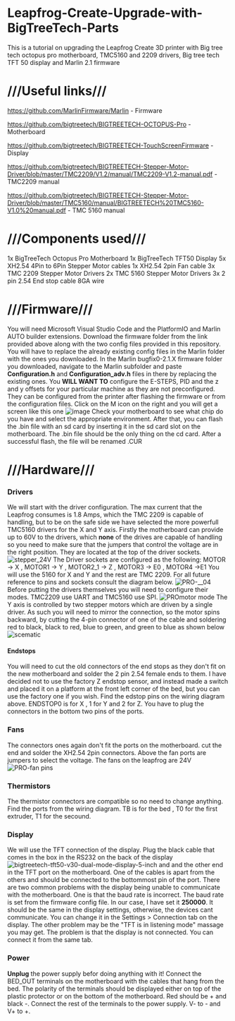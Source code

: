 # Leapfrog-Create-Upgrade-with-BigTreeTech-Parts
This is a tutorial on upgrading the Leapfrog Create 3D printer with Big tree tech octopus pro motherboard, TMC5160 and 2209 drivers, Big tree tech TFT 50 display and Marlin 2.1 firmware

# ///Useful links///
https://github.com/MarlinFirmware/Marlin - Firmware

https://github.com/bigtreetech/BIGTREETECH-OCTOPUS-Pro - Motherboard 

https://github.com/bigtreetech/BIGTREETECH-TouchScreenFirmware - Display 

https://github.com/bigtreetech/BIGTREETECH-Stepper-Motor-Driver/blob/master/TMC2209/V1.2/manual/TMC2209-V1.2-manual.pdf - TMC2209 manual

https://github.com/bigtreetech/BIGTREETECH-Stepper-Motor-Driver/blob/master/TMC5160/manual/BIGTREETECH%20TMC5160-V1.0%20manual.pdf - TMC 5160 manual

# ///Components used///
1x BigTreeTech Octopus Pro Motherboard
1x BigTreeTech TFT50 Display
5x XH2.54 4Pin to 6Pin Stepper Motor cables
1x XH2.54 2pin Fan cable
3x TMC 2209 Stepper Motor Drivers
2x TMC 5160 Stepper Motor Drivers
3x 2 pin 2.54 End stop cable
8GA wire

# ///Firmware///
You will need Microsoft Visual Studio Code and the PlatformIO and Marlin AUTO builder extensions.
Download the firmware folder from the link provided above along with the two config files provided in this repository. You will have to replace the already existing config files in the Marlin folder with the ones you downloaded. In the Marlin bugfix0-2.1.X firmware folder you downloaded, navigate to the Marlin subfolder and paste **Configuration.h** and **Configuration_adv.h** files in there by replacing the existing ones. You **WILL WANT TO** configure the E-STEPS, PID and the z and y offsets for your particular machine as they are not preconfigured. They can be configured from the printer after flashing the firmware or from the configuration files.
Click on the M icon on the right and you will get a screen like this one 
![image](https://github.com/HD1D1/Leapfrog-Create-Upgrade-with-BigTreeTech-Parts/assets/124192839/d9d1e11e-06d4-4fae-982b-be8d309a19dc)
Check your motherboard to see what chip do you have and select the appropriate environment. After that, you can flash the .bin file with an sd card by inserting it in the sd card slot on the motherboard. The .bin file should be the only thing on the cd card. After a successful flash, the file will be renamed .CUR

# ///Hardware///
### Drivers
We will start with the driver configuration. The max current that the Leapfrog consumes is 1.8 Amps, which the TMC 2209 is capable of handling, but to be on the safe side we have selected the more powerfull TMC5160 drivers for the X and Y axis.
Firstly the motherboard can provide up to 60V to the drivers, which **none** of the drives are capable of handling so you need to make sure that  the jumpers that control the voltage are in the right position. They are located at the top of the driver sockets.
![stepper_24V](https://github.com/HD1D1/Leapfrog-Create-Upgrade-with-BigTreeTech-Parts/assets/124192839/eb510c7d-1979-41b7-8eed-52253bb1ef94)
The Driver sockets are configured as the following: MOTOR -> X , MOTOR1 -> Y , MOTOR2_1 -> Z , MOTOR3 -> E0 , MOTOR4 ->E1
You will use the 5160 for X and Y and the rest are TMC 2209. For all future reference to pins and sockets consult the diagram below.
![PRO-__04](https://github.com/HD1D1/Leapfrog-Create-Upgrade-with-BigTreeTech-Parts/assets/124192839/67b7007e-044b-455b-86df-35ca3ebfc837)
Before putting the drivers themselves you will need to configure their modes. TMC2209 use UART and TMC5160 use SPI.
![PROmotor mode](https://github.com/HD1D1/Leapfrog-Create-Upgrade-with-BigTreeTech-Parts/assets/124192839/2d0f8914-9c90-4a1b-b17f-e4552708daf4)
The Y axis is controlled by two stepper motors which are driven by a single driver. As such you will need to mirror the connection, so the motor spins backward, by cutting the 4-pin connector of one of the cable and soldering red to black, black to red, blue to green, and green to blue as shown below
![scematic](https://github.com/HD1D1/Leapfrog-Create-Upgrade-with-BigTreeTech-Parts/assets/124192839/f18c6e9d-4327-476b-b9e6-09a018df19b6)

#### Endstops
You will need to cut the old connectors of the end stops as they don't fit on the new motherboard and solder the 2 pin 2.54 female ends to them. I have decided not to use the factory Z endstop sensor, and instead made a switch and placed it on a platform at the front left corner of the bed, but you can use the factory one if you wish.
Find the edstop pins on the wiring diagram above. ENDSTOP0 is for X , 1 for Y and 2 for Z. You have to plug the connectors in the bottom two pins of the ports.

### Fans
The connectors ones again don't fit the ports on the motherboard. cut the end and solder the XH2.54 2pin connectors. Above the fan ports are jumpers to select the voltage. The fans on the leapfrog are 24V
![PRO-fan pins](https://github.com/HD1D1/Leapfrog-Create-Upgrade-with-BigTreeTech-Parts/assets/124192839/a19ab636-073d-4028-8dbc-7a47a9f94ef9)

### Thermistors
The thermistor connectors are compatible so no need to change anything. Find the ports from the wiring diagram. TB is for the bed , T0 for the first extruder, T1 for the secound. 

### Display
We will use the TFT connection of the display. Plug the black cable that comes in the box in the RS232 on the back of the display ![bigtreetech-tft50-v30-dual-mode-display-5-inch](https://github.com/HD1D1/Leapfrog-Create-Upgrade-with-BigTreeTech-Parts/assets/124192839/1107c64c-5250-4027-bacf-806dc001c891)
and and the other end in the TFT port on the motherboard. One of the cables is apart from the others and should be connected to the bottommost pin of the port.
There are two common problems with the display being unable to communicate with the motherboard. One is that the baud rate is incorrect. The baud rate is set from the firmware config file. In our case, I have set it **250000**. It should be the same in the display settings, otherwise, the devices cant communicate. You can change it in the Settings > Connection tab on the display. The other problem may be the "TFT is in listening mode" massage you may get. The problem is that the display is not connected. You can connect it from the same tab.

### Power
**Unplug** the power supply befor doing anything with it! Connect the BED_OUT terminals on the motherboard with the cables that hang from the bed. The polarity of the terminals should be displayed  either on top of the plastic protector or on the bottom of the motherboard. Red should be + and black -. Connect the rest of the terminals to the power supply. V- to - and V+ to +.
